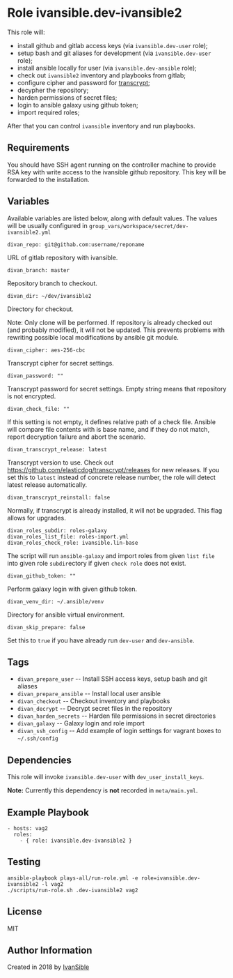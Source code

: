 # Role ivansible.dev-ivansible2

This role will:

- install github and gitlab access keys (via `ivansible.dev-user` role);
- setup bash and git aliases for development (via `ivansible.dev-user` role);
- install ansible locally for user (via `ivansible.dev-ansible` role);
- check out `ivansible2` inventory and playbooks from gitlab;
- configure cipher and password for
  [transcrypt](https://github.com/elasticdog/transcrypt);
- decypher the repository;
- harden permissions of secret files;
- login to ansible galaxy using github token;
- import required roles;

After that you can control `ivansible` inventory and run playbooks.


## Requirements

You should have SSH agent running on the controller machine to provide
RSA key with write access to the ivansible github repository.
This key will be forwarded to the installation.


## Variables

Available variables are listed below, along with default values.
The values will be usually configured in
`group_vars/workspace/secret/dev-ivansible2.yml`


    divan_repo: git@githab.com:username/reponame

URL of gitlab repository with ivansible.

    divan_branch: master

Repository branch to checkout.

    divan_dir: ~/dev/ivansible2

Directory for checkout.

Note: Only clone will be performed. If repository is already checked out
(and probably modified), it will not be updated. This prevents problems
with rewriting possible local modifications by ansible git module.


    divan_cipher: aes-256-cbc

Transcrypt cipher for secret settings.

    divan_password: ""

Transcrypt password for secret settings.
Empty string means that repository is not encrypted.

    divan_check_file: ""

If this setting is not empty, it defines relative path of a check file.
Ansible will compare file contents with is base name, and if they do not
match, report decryption failure and abort the scenario.


    divan_transcrypt_release: latest

Transcrypt version to use. Check out
https://github.com/elasticdog/transcrypt/releases
for new releases.
If you set this to `latest` instead of concrete release number, the role
will detect latest release automatically.

    divan_transcrypt_reinstall: false

Normally, if transcrypt is already installed, it will not be upgraded.
This flag allows for upgrades.


    divan_roles_subdir: roles-galaxy
    divan_roles_list_file: roles-import.yml
    divan_roles_check_role: ivansible.lin-base

The script will run `ansible-galaxy` and import roles from given `list file`
into given role `subdir`ectory if given `check role` does not exist.


    divan_github_token: ""

Perform galaxy login with given github token.


    divan_venv_dir: ~/.ansible/venv

Directory for ansible virtual environment.


    divan_skip_prepare: false

Set this to `true` if you have already run `dev-user` and `dev-ansible`.


## Tags

- `divan_prepare_user` -- Install SSH access keys, setup bash and git aliases
- `divan_prepare_ansible` -- Install local user ansible
- `divan_checkout` -- Checkout inventory and playbooks
- `divan_decrypt` -- Decrypt secret files in the repository
- `divan_harden_secrets` -- Harden file permissions in secret directories
- `divan_galaxy` -- Galaxy login and role import
- `divan_ssh_config` -- Add example of login settings for vagrant boxes
                        to `~/.ssh/config`


## Dependencies

This role will invoke `ivansible.dev-user` with `dev_user_install_keys`.

**Note:** Currently this dependency is **not** recorded in `meta/main.yml`.


## Example Playbook

    - hosts: vag2
      roles:
        - { role: ivansible.dev-ivansible2 }


## Testing

    ansible-playbook plays-all/run-role.yml -e role=ivansible.dev-ivansible2 -l vag2
    ./scripts/run-role.sh .dev-ivansible2 vag2


## License

MIT


## Author Information

Created in 2018 by [IvanSible](https://github.com/ivansible)
